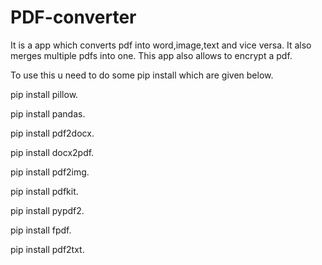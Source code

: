 # PDF-converter

It is a app which converts pdf into word,image,text and vice versa.
It also merges multiple pdfs into one.
This app also allows to encrypt a pdf.


To use this u need to do some pip install which are given below.

pip install pillow.

pip install pandas.

pip install pdf2docx.

pip install docx2pdf.

pip install pdf2img.

pip install pdfkit.

pip install pypdf2.

pip install fpdf.

pip install pdf2txt.
